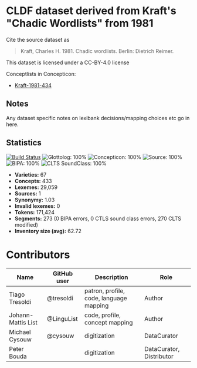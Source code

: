 # CLDF dataset derived from Kraft's "Chadic Wordlists" from 1981

Cite the source dataset as

> Kraft, Charles H. 1981. Chadic wordlists. Berlin: Dietrich Reimer.

This dataset is licensed under a CC-BY-4.0 license


Conceptlists in Concepticon:
- [Kraft-1981-434](https://concepticon.clld.org/contributions/Kraft-1981-434)
## Notes

Any dataset specific notes on lexibank decisions/mapping choices etc go in here.


## Statistics


[![Build Status](https://travis-ci.org/lexibank/kraftchadic.svg?branch=master)](https://travis-ci.org/lexibank/kraftchadic)
![Glottolog: 100%](https://img.shields.io/badge/Glottolog-100%25-brightgreen.svg "Glottolog: 100%")
![Concepticon: 100%](https://img.shields.io/badge/Concepticon-100%25-brightgreen.svg "Concepticon: 100%")
![Source: 100%](https://img.shields.io/badge/Source-100%25-brightgreen.svg "Source: 100%")
![BIPA: 100%](https://img.shields.io/badge/BIPA-100%25-brightgreen.svg "BIPA: 100%")
![CLTS SoundClass: 100%](https://img.shields.io/badge/CLTS%20SoundClass-100%25-brightgreen.svg "CLTS SoundClass: 100%")

- **Varieties:** 67
- **Concepts:** 433
- **Lexemes:** 29,059
- **Sources:** 1
- **Synonymy:** 1.03
- **Invalid lexemes:** 0
- **Tokens:** 171,424
- **Segments:** 273 (0 BIPA errors, 0 CTLS sound class errors, 270 CLTS modified)
- **Inventory size (avg):** 62.72

# Contributors

Name | GitHub user | Description |Role
--- | --- | --- | ---
Tiago Tresoldi | @tresoldi | patron, profile, code, language mapping | Author
Johann-Mattis List | @LinguList | code, profile, concept mapping | Author
Michael Cysouw | @cysouw | digitization | DataCurator
Peter Bouda | | digitization | DataCurator, Distributor


